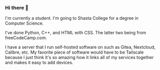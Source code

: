 ### Hi there 👋

<!--
**bincent0929/bincent0929** is a ✨ _special_ ✨ repository because its `README.md` (this file) appears on your GitHub profile.

Here are some ideas to get you started:

- 🔭 I’m currently working on ...
- 🌱 I’m currently learning ...
- 👯 I’m looking to collaborate on ...
- 🤔 I’m looking for help with ...
- 💬 Ask me about ...
- 📫 How to reach me: ...
- 😄 Pronouns: ...
- ⚡ Fun fact: ...
-->

I'm currently a student. I'm going to Shasta College for a degree in Computer Science.

I've done Python, C++, and HTML with CSS. The latter two being from freeCodeCamp.com.

I have a server that I run self-hosted software on such as Gitea, Nextcloud, Calibre, etc. My favorite piece of software would have to be Tailscale because I just think it's so amazing how it links all of my services together and makes it easy to add devices.